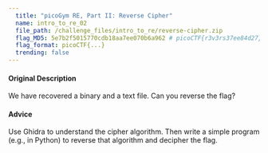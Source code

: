 ```yaml
---
  title: "picoGym RE, Part II: Reverse Cipher"
  name: intro_to_re_02
  file_path: /challenge_files/intro_to_re/reverse-cipher.zip
  flag_MD5: 5e7b2f5015770cdb18aa7ee070b6a962 # picoCTF{r3v3rs37ee84d27}
  flag_format: picoCTF{...}
  trending: false
---
```

  <h4>Original Description</h4>
  <p>We have recovered a binary and a text file. Can you reverse the flag?</p>

  <h4>Advice</h4>
  <p>Use Ghidra to understand the cipher algorithm.  Then write a simple program (e.g., in Python) to reverse that algorithm and decipher the flag.</p>
